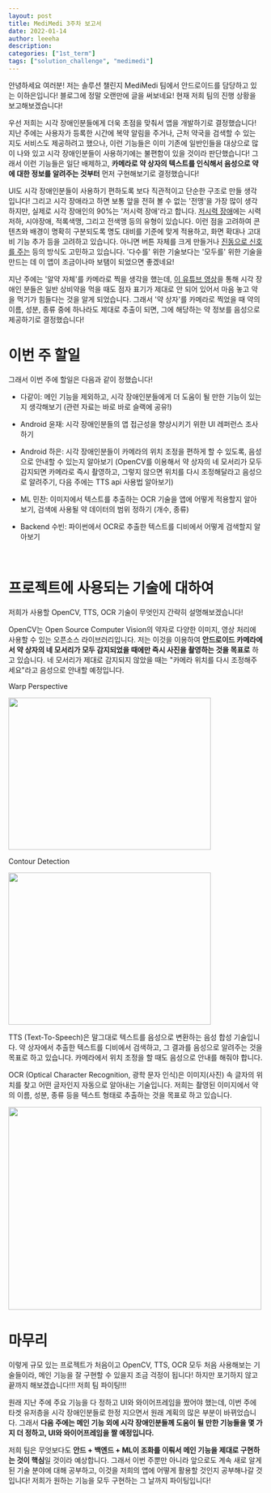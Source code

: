 ```yaml
---
layout: post
title: MediMedi 3주차 보고서
date: 2022-01-14
author: leeeha
description:
categories: ["1st_term"]
tags: ["solution_challenge", "medimedi"]
---
```


안녕하세요 여러분! 저는 솔루션 챌린지 MediMedi 팀에서 안드로이드를 담당하고 있는 이하은입니다! 블로그에 정말 오랜만에 글을 써보네요! 현재 저희 팀의 진행 상황을 보고해보겠습니다! <br>

우선 저희는 시각 장애인분들에게 더욱 초점을 맞춰서 앱을 개발하기로 결정했습니다! 지난 주에는 사용자가 등록한 시간에 복약 알림을 주거나, 근처 약국을 검색할 수 있는 지도 서비스도 제공하려고 했으나, 이런 기능들은 이미 기존에 일반인들을 대상으로 많이 나와 있고 시각 장애인분들이 사용하기에는 불편함이 있을 것이라 판단했습니다! 그래서 이런 기능들은 일단 배제하고, **카메라로 약 상자의 텍스트를 인식해서 음성으로 약에 대한 정보를 알려주는 것부터** 먼저 구현해보기로 결정했습니다! <br>

UI도 시각 장애인분들이 사용하기 편하도록 보다 직관적이고 단순한 구조로 만들 생각입니다! 그리고 시각 장애라고 하면 보통 앞을 전혀 볼 수 없는 '전맹'을 가장 많이 생각하지만, 실제로 시각 장애인의 90%는 '저시력 장애'라고 합니다. [저시력 장애](https://m.blog.naver.com/PostView.naver?isHttpsRedirect=true&blogId=kead1&logNo=220736968451)에는 시력저하, 시야장애, 적록색맹, 그리고 전색맹 등의 유형이 있습니다. 이런 점을 고려하여 콘텐츠와 배경이 명확히 구분되도록 명도 대비를 기준에 맞게 적용하고, 화면 확대나 고대비 기능 추가 등을 고려하고 있습니다. 아니면 버튼 자체를 크게 만들거나 [진동으로 신호를 주는](https://m.blog.naver.com/smart-touch/221587081637) 등의 방식도 고민하고 있습니다. '다수를' 위한 기술보다는 '모두를' 위한 기술을 만드는 데 이 앱이 조금이나마 보탬이 되었으면 좋겠네요! <br>

지난 주에는 '알약 자체'를 카메라로 찍을 생각을 했는데, [이 유튜브 영상](https://youtu.be/4d1eLBLyW9M)을 통해 시각 장애인 분들은 일반 상비약을 먹을 때도 점자 표기가 제대로 안 되어 있어서 마음 놓고 약을 먹기가 힘들다는 것을 알게 되었습니다. 그래서 '약 상자'를 카메라로 찍었을 때 약의 이름, 성분, 종류 중에 하나라도 제대로 추출이 되면, 그에 해당하는 약 정보를 음성으로 제공하기로 결정했습니다! <br>

# 이번 주 할일

그래서 이번 주에 할일은 다음과 같이 정했습니다! <br>

- 다같이: 메인 기능을 제외하고, 시각 장애인분들에게 더 도움이 될 만한 기능이 있는지 생각해보기 (관련 자료는 바로 바로 슬랙에 공유!)

- Android 윤재: 시각 장애인분들의 앱 접근성을 향상시키기 위한 UI 레퍼런스 조사하기

- Android 하은: 시각 장애인분들이 카메라의 위치 조정을 편하게 할 수 있도록, 음성으로 안내할 수 있는지 알아보기 (OpenCV를 이용해서 약 상자의 네 모서리가 모두 감지되면 카메라로 즉시 촬영하고, 그렇지 않으면 위치를 다시 조정해달라고 음성으로 알려주기, 다음 주에는 TTS api 사용법 알아보기)

- ML 민찬: 이미지에서 텍스트를 추출하는 OCR 기술을 앱에 어떻게 적용할지 알아보기, 검색에 사용될 약 데이터의 범위 정하기 (개수, 종류)

- Backend 수빈: 파이썬에서 OCR로 추출한 텍스트를 디비에서 어떻게 검색할지 알아보기

<br>

# 프로젝트에 사용되는 기술에 대하여

저희가 사용할 OpenCV, TTS, OCR 기술이 무엇인지 간략히 설명해보겠습니다! <br>

OpenCV는 Open Source Computer Vision의 약자로 다양한 이미지, 영상 처리에 사용할 수 있는 오픈소스 라이브러리입니다. 저는 이것을 이용하여 **안드로이드 카메라에서 약 상자의 네 모서리가 모두 감지되었을 때에만 즉시 사진을 촬영하는 것을 목표로** 하고 있습니다. 네 모서리가 제대로 감지되지 않았을 때는 "카메라 위치를 다시 조정해주세요"라고 음성으로 안내할 예정입니다. <br>

Warp Perspective <br>

<img src="https://user-images.githubusercontent.com/68090939/149617955-c228db7c-c0cd-4e62-844c-a98ed8631fff.png" width="400" height="300">

<br>

Contour Detection <br>

<img src="https://user-images.githubusercontent.com/68090939/149617999-2dbb38b1-d311-40af-8ffb-fda62f6d0de3.png" width="400" height="300">

<br>

TTS (Text-To-Speech)은 말그대로 텍스트를 음성으로 변환하는 음성 합성 기술입니다. 약 상자에서 추출한 텍스트를 디비에서 검색하고, 그 결과를 음성으로 알려주는 것을 목표로 하고 있습니다. 카메라에서 위치 조정을 할 때도 음성으로 안내를 해줘야 합니다. <br>

OCR (Optical Character Recognition, 광학 문자 인식)은 이미지(사진) 속 글자의 위치를 찾고 어떤 글자인지 자동으로 알아내는 기술입니다. 저희는 촬영된 이미지에서 약의 이름, 성분, 종류 등을 텍스트 형태로 추출하는 것을 목표로 하고 있습니다. <br>

<img src="https://user-images.githubusercontent.com/68090939/149619083-dc8d128f-2b0b-4ce7-bc89-95e12fdad4d0.png" width="500" height="400">

<br>

# 마무리

이렇게 규모 있는 프로젝트가 처음이고 OpenCV, TTS, OCR 모두 처음 사용해보는 기술들이라, 메인 기능을 잘 구현할 수 있을지 조금 걱정이 됩니다! 하지만 포기하지 않고 끝까지 해보겠습니다!!! 저희 팀 파이팅!!! <br>

원래 지난 주에 주요 기능을 다 정하고 UI와 와이어프레임을 짰어야 했는데, 이번 주에 타겟 유저층을 시각 장애인분들로 한정 지으면서 원래 계획의 많은 부분이 바뀌었습니다. 그래서 **다음 주에는 메인 기능 외에 시각 장애인분들께 도움이 될 만한 기능들을 몇 가지 더 정하고, UI와 와이어프레임을 짤 예정입니다.** <br>

저희 팀은 무엇보다도 **안드 + 백엔드 + ML이 조화를 이뤄서 메인 기능을 제대로 구현하는 것이 핵심**일 것이라 예상합니다. 그래서 이번 주뿐만 아니라 앞으로도 계속 새로 알게 된 기술 분야에 대해 공부하고, 이것을 저희의 앱에 어떻게 활용할 것인지 공부해나갈 것입니다! 저희가 원하는 기능을 모두 구현하는 그 날까지 파이팅입니다! <br>

